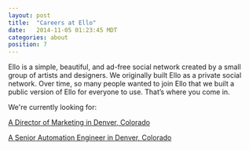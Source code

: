 ```yaml
---
layout: post
title:  "Careers at Ello"
date:   2014-11-05 01:23:45 MDT
categories: about
position: 7
---
```


Ello is a simple, beautiful, and ad-free social network created by a small group of artists and designers. We originally built Ello as a private social network. Over time, so many people wanted to join Ello that we built a public version of Ello for everyone to use. That’s where you come in.

We're currently looking for:

[A Director of Marketing in Denver, Colorado](https://boards.greenhouse.io/ello/jobs/56652?t=8dn3qk#.VVNqcZNdXlA)

[A Senior Automation Engineer in Denver, Colorado](https://boards.greenhouse.io/ello/jobs/55334?t=nqxr2i#.VVNqcJNdXlA)
